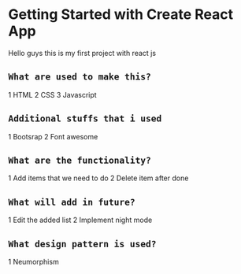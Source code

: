 # Getting Started with Create React App

Hello guys this is my first project with react js

## `What are used to make this?`

1 HTML
2 CSS
3 Javascript

## `Additional stuffs that i used`

1 Bootsrap
2 Font awesome

## `What are the functionality?`

1 Add items that we need to do
2 Delete item after done

## `What will add in future?`

1 Edit the added list
2 Implement night mode

## `What design pattern is used?`

1 Neumorphism